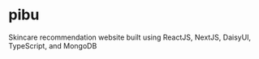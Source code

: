 # pibu
Skincare recommendation website built using ReactJS, NextJS, DaisyUI, TypeScript, and MongoDB
